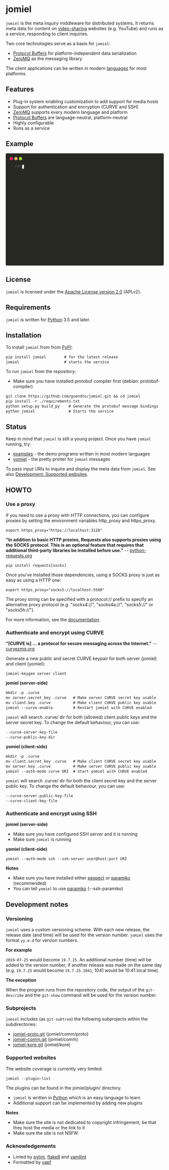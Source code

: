 # jomiel

`jomiel` is the meta inquiry middleware for distributed systems. It
returns meta data for content on [video-sharing][40] websites (e.g.
YouTube) and runs as a service, responding to client inquiries.

Two core technologies serve as a basis for `jomiel`:

- [Protocol Buffers][20] for platform-independent data serialization
- [ZeroMQ][21] as the messaging library

The client applications can be written in modern [languages][5] for most
platforms.

## Features

- Plug-in system enabling customization to add support for media hosts
- Support for authentication and encryption (CURVE and SSH)
- [ZeroMQ][21] supports every modern language and platform
- [Protocol Buffers][20] are language-neutral, platform-neutral
- Highly configurable
- Runs as a service

## Example

![Example (jomiel)](./docs/examples/jomiel-framed.svg)

## License

`jomiel` is licensed under the [Apache License version 2.0][23] (APLv2).

## Requirements

`jomiel` is written for [Python][22] 3.5 and later.

## Installation

To install `jomiel` from from [PyPI][24]:

```shell
pip install jomiel        # for the latest release
jomiel                    # starts the service
```

To run `jomiel` from the repository:

- Make sure you have installed protobuf compiler first (debian:
  protobuf-compiler)

```shell
git clone https://github.com/guendto/jomiel.git && cd jomiel
pip install -r ./requirements.txt
python setup.py build_py    # Generate the protobuf message bindings
python jomiel               # Starts the service
```

## Status

Keep in mind that `jomiel` is still a young project. Once you have
`jomiel` running, try:

- [examples][5] - the demo programs written in most modern languages
- [yomiel][1] - the pretty printer for `jomiel` messages

To pass input URIs to inquire and display the meta data from `jomiel`.
See also [Development: Supported websites](#supported-websites).

## HOWTO

### Use a proxy

If you need to use a proxy with HTTP connections, you can configure
proxies by setting the environment variables http_proxy and https_proxy.

```shell
export https_proxy="https://localhost:3128"
```

**"In addition to basic HTTP proxies, Requests also supports proxies using
the SOCKS protocol. This is an optional feature that requires that
additional third-party libraries be installed before use."** --
[python-requests.org][41]

```shell
pip install requests[socks]
```

Once you’ve installed those dependencies, using a SOCKS proxy is just as
easy as using a HTTP one:

```shell
export https_proxy="socks5://localhost:5580"
```

The proxy string can be specified with a protocol:// prefix to specify
an alternative proxy protocol (e.g. "socks4://", "socks4a://",
"socks5://" or "socks5h://").

For more information, see the [documentation][42].

### Authenticate and encrypt using CURVE

**"[CURVE is] ... a protocol for secure messaging across the
Internet."** -- [curvezmq.org][43]

Generate a new public and secret CURVE keypair for both server (jomiel)
and client (yomiel):

```shell
jomiel-keygen server client
```

**jomiel (server-side)**

```shell
mkdir -p .curve
mv server.secret_key .curve   # Make server CURVE secret key usable
mv client.key .curve          # Make client CURVE public key usable
jomiel --curve-enable         # Restart jomiel with CURVE enabled
```

`jomiel` will search .curve/ dir for both (allowed) client public keys
and the server secret key. To change the default behaviour, you can use:

    --curve-server-key-file
    --curve-public-key-dir

**yomiel (client-side)**

```shell
mkdir -p .curve
mv client.secret_key .curve   # Make client CURVE secret key usable
mv server.key .curve          # Make server CURVE public key usable
yomiel --auth-mode curve URI  # Start yomiel with CURVE enabled
```

`yomiel` will search .curve/ dir for both the client secret key
and the server public key. To change the default behaviour, you can use:

    --curve-server-public-key-file
    --curve-client-key-file

### Authenticate and encrypt using SSH

**jomiel (server-side)**

- Make sure you have configured SSH server and it is running
- Make sure `jomiel` is running

**yomiel (client-side)**

```shell
yomiel --auth-mode ssh --ssh-server user@host:port URI
```

**Notes**

- Make sure you have installed either [pexpect][29] or [paramiko][30]
  (recommended)
- You can tell `yomiel` to use [paramiko][30] (--ssh-paramiko)

## Development notes

### Versioning

`jomiel` uses a custom versioning scheme. With each new release, the
release date (and time) will be used for the version number. `jomiel`
uses the format `yy.m.d` for version numbers.

**For example**

`2019-07-25` would become `19.7.25`. An additional number (time) will be
added to the version number, if another release was made on the same day
(e.g. `19.7.25` would become `19.7.25.1041`, 1041 would be 10:41 local
time).

**The exception**

When the program runs from the repository code, the output of the
`git-describe` and the `git-show` command will be used for the version
number.

### Subprojects

`jomiel` includes (as `git-subtree`) the following subprojects within
the subdirectories:

- [jomiel-proto.git][3] (jomiel/comm/proto)
- [jomiel-comm.git][2]  (jomiel/comm)
- [jomiel-kore.git][4]  (jomiel/kore)

### Supported websites

The website coverage is currently very limited:

```shell
jomiel --plugin-list
```

The plugins can be found in the jomiel/plugin/ directory.

- `jomiel` is written in [Python][22] which is an easy language to learn
- Additional support can be implemented by adding new plugins

**Notes**

- Make sure the site is not dedicated to copyright infringement, be that
  they host the media or the link to it
- Make sure the site is not NSFW

### Acknowledgements

- Linted by [pylint][25], [flake8][26] and [yamllint][27]
- Formatted by [yapf][28]

[1]: https://github.com/guendto/jomiel-yomiel/
[2]: https://github.com/guendto/jomiel-comm/
[3]: https://github.com/guendto/jomiel-proto/
[4]: https://github.com/guendto/jomiel-kore/
[5]: https://github.com/guendto/jomiel-examples/
[20]: https://developers.google.com/protocol-buffers/
[21]: https://zeromq.org/
[22]: https://www.python.org/about/gettingstarted/
[23]: https://tldrlegal.com/license/apache-license-2.0-(apache-2.0)
[24]: https://pypi.org/
[25]: https://pypi.org/project/pylint/
[26]: https://pypi.org/project/flake8/
[27]: https://pypi.org/project/yamllint/
[28]: https://pypi.org/project/yapf/
[29]: https://pypi.org/project/pexpect/
[30]: https://pypi.org/project/paramiko/
[40]: https://en.wikipedia.org/wiki/Video_hosting_service
[41]: https://2.python-requests.org/
[42]: https://2.python-requests.org/en/master/user/advanced/#proxies
[43]: http://curvezmq.org
